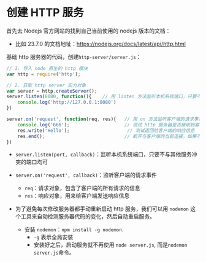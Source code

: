# 创建 HTTP 服务
首先去 Nodejs 官方网站的找到自己当前使用的 nodejs 版本的文档：
- 比如 23.7.0 的文档地址：https://nodejs.org/docs/latest/api/http.html

基础 http 服务器的代码，创建`http-server/server.js`：
```js
// 1. 导入 node 原生的 http 模块
var http = require('http');

// 2. 获取 http server 实力对象
var server = http.createServer();
server.listen(8080, function(){    // 用 listen 方法监听本机系统端口，只要不与其他服务冲突的端口均可
    console.log('http://127.0.0.1:8080')
})

server.on('request', function(req, res){   // 用 on 方法监听客户端的请求事件
    console.log('666');                    // 测试 http 服务器是否接收到客户端请求
    res.write('Hello');                     // 测试返回给客户端的响应信息
    res.end();                             // 断开与客户端的当前连接，如果不断开的话，客户端会认为服务器仍然需要继续处理某些事情，从而卡在加载的页面
})   
```
- `server.listen(port, callback)`：监听本机系统端口，只要不与其他服务冲突的端口均可

- `server.on('request', callback)`：监听客户端的请求事件
  - `req`：请求对象，包含了客户端的所有请求的信息
  - `res`：响应对象，用来给客户端发送响应信息

- 为了避免每次修改服务器都手动重新启动 http 服务，我们可以用 `nodemon` 这个工具来自动检测服务器代码的变化，然后自动重启服务。
  - 安装 `nodemon`：`npm install -g nodemon`.  
    - `-g` 表示全局安装
    - 安装好之后，启动服务就不再使用 `node server.js`, 而是`nodemon server.js`命令。
